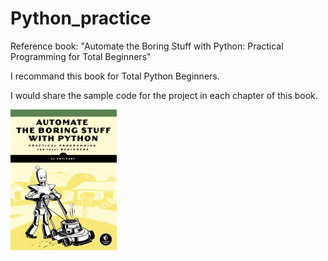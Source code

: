 # Python_practice
 
Reference book: "Automate the Boring Stuff with Python: Practical Programming for Total Beginners"

I recommand this book for Total Python Beginners.

I would share the sample code for the project in each chapter of this book.

![image](https://github.com/YingchuLo/Python_practice/blob/master/automate_small_cover.png)
   
